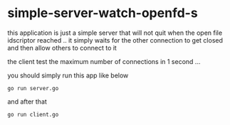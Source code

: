 # simple-server-watch-openfd-s
this application is just a simple server that will not quit when the open file idscriptor reached ..
it simply waits for the other connection to get closed and then allow others to connect to it 

the client test the maximum number of connections in 1 second ... 

you should simply run this app like below 

`go run server.go`

and after that 

`go run client.go`
